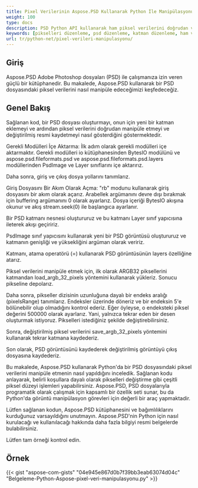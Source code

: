 ```yaml
---
title: Pixel Verilerinin Aspose.PSD Kullanarak Python İle Manipülasyonu
weight: 100
type: docs
description: PSD Python API kullanarak ham piksel verilerini doğrudan ve hızlı bir şekilde güncelleme örneği
keywords: [pikselleri düzenleme, psd düzenleme, katman düzenleme, ham veri manipülasyonu, psd verisi düzenleme, psd api, python, kod örneği]
url: tr/python-net/pixel-verileri-manipulasyonu/
---
```


## **Giriş**
Aspose.PSD Adobe Photoshop dosyaları (PSD) ile çalışmanıza izin veren güçlü bir kütüphanedir. Bu makalede, Aspose.PSD kullanarak bir PSD dosyasındaki piksel verilerini nasıl manipüle edeceğimizi keşfedeceğiz.

## **Genel Bakış**
Sağlanan kod, bir PSD dosyası oluşturmayı, onun için yeni bir katman eklemeyi ve ardından piksel verilerini doğrudan manipüle etmeyi ve değiştirilmiş resmi kaydetmeyi nasıl gösterdiğini göstermektedir.

Gerekli Modülleri İçe Aktarma: İlk adım olarak gerekli modülleri içe aktarmaktır. Gerekli modülleri io kütüphanesinden BytesIO modülünü ve aspose.psd.fileformats.psd ve aspose.psd.fileformats.psd.layers modüllerinden PsdImage ve Layer sınıflarını içe aktarırız.

Daha sonra, giriş ve çıkış dosya yollarını tanımlarız.

Giriş Dosyasını Bir Akım Olarak Açma: "rb" modunu kullanarak giriş dosyasını bir akım olarak açarız. Arabellek argümanını devre dışı bırakmak için buffering argümanını 0 olarak ayarlarız. Dosya içeriği BytesIO akışına okunur ve akış stream.seek(0) ile başlangıca ayarlanır.

Bir PSD katmanı nesnesi oluştururuz ve bu katmanı Layer sınıf yapıcısına ileterek akışı geçiririz.

PsdImage sınıf yapıcısını kullanarak yeni bir PSD görüntüsü oluştururuz ve katmanın genişliği ve yüksekliğini argüman olarak veririz.

Katmanı, atama operatörü (=) kullanarak PSD görüntüsünün layers özelliğine atarız.

Piksel verilerini manipüle etmek için, ilk olarak ARGB32 piksellerini katmandan load_argb_32_pixels yöntemini kullanarak yükleriz. Sonucu pikseline depolarız.

Daha sonra, pikseller dizisinin uzunluğuna dayalı bir endeks aralığı (pixelsRange) tanımlarız. Endeksler üzerinde döneriz ve bir endeksin 5'e bölünebilir olup olmadığını kontrol ederiz. Eğer öyleyse, o endeksteki piksel değerini 500000 olarak ayarlarız. Yani, yalnızca tekrar eden bir desen oluşturmak istiyoruz. Pikselleri istediğiniz şekilde değiştirebilirsiniz.

Sonra, değiştirilmiş piksel verilerini save_argb_32_pixels yöntemini kullanarak tekrar katmana kaydederiz.

Son olarak, PSD görüntüsünü kaydederek değiştirilmiş görüntüyü çıkış dosyasına kaydederiz.

Bu makalede, Aspose.PSD kullanarak Python'da bir PSD dosyasındaki piksel verilerini manipüle etmenin nasıl yapıldığını inceledik. Sağlanan kodu anlayarak, belirli koşullara dayalı olarak pikselleri değiştirme gibi çeşitli piksel düzeyi işlemleri yapabilirsiniz. Aspose.PSD, PSD dosyalarıyla programatik olarak çalışmak için kapsamlı bir özellik seti sunar, bu da Python'da görüntü manipülasyon görevleri için değerli bir araç yapmaktadir.

Lütfen sağlanan kodun, Aspose.PSD kütüphanesini ve bağımlılıklarını kurduğunuz varsayıldığını unutmayın. Aspose.PSD'nin Python için nasıl kurulacağı ve kullanılacağı hakkında daha fazla bilgiyi resmi belgelerde bulabilirsiniz.

Lütfen tam örneği kontrol edin.

## **Örnek**
{{< gist "aspose-com-gists" "04e945e867d0b7f39bb3eab63074d04c" "Belgeleme-Python-Aspose-pixel-veri-manipulasyonu.py" >}}
